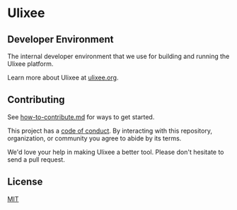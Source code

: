# Ulixee

## Developer Environment

The internal developer environment that we use for building and running the Ulixee platform.


Learn more about Ulixee at [ulixee.org](https://ulixee.org).

## Contributing

See [how-to-contribute.md](docs/docs/Contribute/how-to-contribute.md) for ways to get started.

This project has a [code of conduct](docs/docs/Contribute/code-of-conduct.md). By interacting with this repository, organization, or community you agree to abide by its terms.

We'd love your help in making Ulixee a better tool. Please don't hesitate to send a pull request.

## License

[MIT](LICENSE.md)
